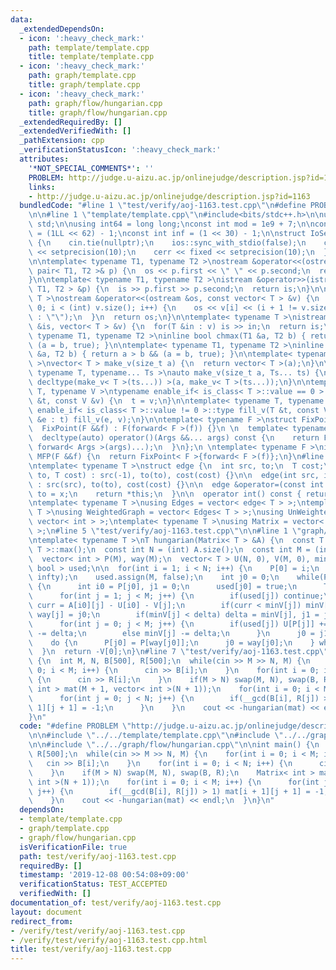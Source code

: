 ```yaml
---
data:
  _extendedDependsOn:
  - icon: ':heavy_check_mark:'
    path: template/template.cpp
    title: template/template.cpp
  - icon: ':heavy_check_mark:'
    path: graph/template.cpp
    title: graph/template.cpp
  - icon: ':heavy_check_mark:'
    path: graph/flow/hungarian.cpp
    title: graph/flow/hungarian.cpp
  _extendedRequiredBy: []
  _extendedVerifiedWith: []
  _pathExtension: cpp
  _verificationStatusIcon: ':heavy_check_mark:'
  attributes:
    '*NOT_SPECIAL_COMMENTS*': ''
    PROBLEM: http://judge.u-aizu.ac.jp/onlinejudge/description.jsp?id=1163
    links:
    - http://judge.u-aizu.ac.jp/onlinejudge/description.jsp?id=1163
  bundledCode: "#line 1 \"test/verify/aoj-1163.test.cpp\"\n#define PROBLEM \"http://judge.u-aizu.ac.jp/onlinejudge/description.jsp?id=1163\"\
    \n\n#line 1 \"template/template.cpp\"\n#include<bits/stdc++.h>\n\nusing namespace\
    \ std;\n\nusing int64 = long long;\nconst int mod = 1e9 + 7;\n\nconst int64 infll\
    \ = (1LL << 62) - 1;\nconst int inf = (1 << 30) - 1;\n\nstruct IoSetup {\n  IoSetup()\
    \ {\n    cin.tie(nullptr);\n    ios::sync_with_stdio(false);\n    cout << fixed\
    \ << setprecision(10);\n    cerr << fixed << setprecision(10);\n  }\n} iosetup;\n\
    \n\ntemplate< typename T1, typename T2 >\nostream &operator<<(ostream &os, const\
    \ pair< T1, T2 >& p) {\n  os << p.first << \" \" << p.second;\n  return os;\n\
    }\n\ntemplate< typename T1, typename T2 >\nistream &operator>>(istream &is, pair<\
    \ T1, T2 > &p) {\n  is >> p.first >> p.second;\n  return is;\n}\n\ntemplate< typename\
    \ T >\nostream &operator<<(ostream &os, const vector< T > &v) {\n  for(int i =\
    \ 0; i < (int) v.size(); i++) {\n    os << v[i] << (i + 1 != v.size() ? \" \"\
    \ : \"\");\n  }\n  return os;\n}\n\ntemplate< typename T >\nistream &operator>>(istream\
    \ &is, vector< T > &v) {\n  for(T &in : v) is >> in;\n  return is;\n}\n\ntemplate<\
    \ typename T1, typename T2 >\ninline bool chmax(T1 &a, T2 b) { return a < b &&\
    \ (a = b, true); }\n\ntemplate< typename T1, typename T2 >\ninline bool chmin(T1\
    \ &a, T2 b) { return a > b && (a = b, true); }\n\ntemplate< typename T = int64\
    \ >\nvector< T > make_v(size_t a) {\n  return vector< T >(a);\n}\n\ntemplate<\
    \ typename T, typename... Ts >\nauto make_v(size_t a, Ts... ts) {\n  return vector<\
    \ decltype(make_v< T >(ts...)) >(a, make_v< T >(ts...));\n}\n\ntemplate< typename\
    \ T, typename V >\ntypename enable_if< is_class< T >::value == 0 >::type fill_v(T\
    \ &t, const V &v) {\n  t = v;\n}\n\ntemplate< typename T, typename V >\ntypename\
    \ enable_if< is_class< T >::value != 0 >::type fill_v(T &t, const V &v) {\n  for(auto\
    \ &e : t) fill_v(e, v);\n}\n\ntemplate< typename F >\nstruct FixPoint : F {\n\
    \  FixPoint(F &&f) : F(forward< F >(f)) {}\n \n  template< typename... Args >\n\
    \  decltype(auto) operator()(Args &&... args) const {\n    return F::operator()(*this,\
    \ forward< Args >(args)...);\n  }\n};\n \ntemplate< typename F >\ninline decltype(auto)\
    \ MFP(F &&f) {\n  return FixPoint< F >{forward< F >(f)};\n}\n#line 1 \"graph/template.cpp\"\
    \ntemplate< typename T >\nstruct edge {\n  int src, to;\n  T cost;\n\n  edge(int\
    \ to, T cost) : src(-1), to(to), cost(cost) {}\n\n  edge(int src, int to, T cost)\
    \ : src(src), to(to), cost(cost) {}\n\n  edge &operator=(const int &x) {\n   \
    \ to = x;\n    return *this;\n  }\n\n  operator int() const { return to; }\n};\n\
    \ntemplate< typename T >\nusing Edges = vector< edge< T > >;\ntemplate< typename\
    \ T >\nusing WeightedGraph = vector< Edges< T > >;\nusing UnWeightedGraph = vector<\
    \ vector< int > >;\ntemplate< typename T >\nusing Matrix = vector< vector< T >\
    \ >;\n#line 5 \"test/verify/aoj-1163.test.cpp\"\n\n#line 1 \"graph/flow/hungarian.cpp\"\
    \ntemplate< typename T >\nT hungarian(Matrix< T > &A) {\n  const T infty = numeric_limits<\
    \ T >::max();\n  const int N = (int) A.size();\n  const int M = (int) A[0].size();\n\
    \  vector< int > P(M), way(M);\n  vector< T > U(N, 0), V(M, 0), minV;\n  vector<\
    \ bool > used;\n\n  for(int i = 1; i < N; i++) {\n    P[0] = i;\n    minV.assign(M,\
    \ infty);\n    used.assign(M, false);\n    int j0 = 0;\n    while(P[j0] != 0)\
    \ {\n      int i0 = P[j0], j1 = 0;\n      used[j0] = true;\n      T delta = infty;\n\
    \      for(int j = 1; j < M; j++) {\n        if(used[j]) continue;\n        T\
    \ curr = A[i0][j] - U[i0] - V[j];\n        if(curr < minV[j]) minV[j] = curr,\
    \ way[j] = j0;\n        if(minV[j] < delta) delta = minV[j], j1 = j;\n      }\n\
    \      for(int j = 0; j < M; j++) {\n        if(used[j]) U[P[j]] += delta, V[j]\
    \ -= delta;\n        else minV[j] -= delta;\n      }\n      j0 = j1;\n    }\n\
    \    do {\n      P[j0] = P[way[j0]];\n      j0 = way[j0];\n    } while(j0 != 0);\n\
    \  }\n  return -V[0];\n}\n#line 7 \"test/verify/aoj-1163.test.cpp\"\n\nint main()\
    \ {\n  int M, N, B[500], R[500];\n  while(cin >> M >> N, M) {\n    for(int i =\
    \ 0; i < M; i++) {\n      cin >> B[i];\n    }\n    for(int i = 0; i < N; i++)\
    \ {\n      cin >> R[i];\n    }\n    if(M > N) swap(M, N), swap(B, R);\n    Matrix<\
    \ int > mat(M + 1, vector< int >(N + 1));\n    for(int i = 0; i < M; i++) {\n\
    \      for(int j = 0; j < N; j++) {\n        if(__gcd(B[i], R[j]) > 1) mat[i +\
    \ 1][j + 1] = -1;\n      }\n    }\n    cout << -hungarian(mat) << endl;\n  }\n\
    }\n"
  code: "#define PROBLEM \"http://judge.u-aizu.ac.jp/onlinejudge/description.jsp?id=1163\"\
    \n\n#include \"../../template/template.cpp\"\n#include \"../../graph/template.cpp\"\
    \n\n#include \"../../graph/flow/hungarian.cpp\"\n\nint main() {\n  int M, N, B[500],\
    \ R[500];\n  while(cin >> M >> N, M) {\n    for(int i = 0; i < M; i++) {\n   \
    \   cin >> B[i];\n    }\n    for(int i = 0; i < N; i++) {\n      cin >> R[i];\n\
    \    }\n    if(M > N) swap(M, N), swap(B, R);\n    Matrix< int > mat(M + 1, vector<\
    \ int >(N + 1));\n    for(int i = 0; i < M; i++) {\n      for(int j = 0; j < N;\
    \ j++) {\n        if(__gcd(B[i], R[j]) > 1) mat[i + 1][j + 1] = -1;\n      }\n\
    \    }\n    cout << -hungarian(mat) << endl;\n  }\n}\n"
  dependsOn:
  - template/template.cpp
  - graph/template.cpp
  - graph/flow/hungarian.cpp
  isVerificationFile: true
  path: test/verify/aoj-1163.test.cpp
  requiredBy: []
  timestamp: '2019-12-08 00:54:08+09:00'
  verificationStatus: TEST_ACCEPTED
  verifiedWith: []
documentation_of: test/verify/aoj-1163.test.cpp
layout: document
redirect_from:
- /verify/test/verify/aoj-1163.test.cpp
- /verify/test/verify/aoj-1163.test.cpp.html
title: test/verify/aoj-1163.test.cpp
---
```

